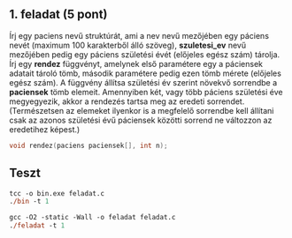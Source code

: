 ## 1. feladat (5 pont)
Írj egy paciens nevű struktúrát, ami a nev nevű mezőjében egy páciens nevét (maximum 100 karakterből
álló szöveg), **szuletesi_ev** nevű mezőjében pedig egy páciens születési évét (előjeles egész szám) tárolja. Írj egy **rendez** függvényt, amelynek első paramétere egy a páciensek adatait tároló tömb, második paramétere pedig ezen tömb mérete (előjeles egész szám). A függvény állítsa születési év szerint növekvő sorrendbe a **paciensek** tömb elemeit. Amennyiben két, vagy több páciens születési éve megyegyezik, akkor a rendezés tartsa meg az eredeti sorrendet. (Természetsen az elemeket ilyenkor is a megfelelő sorrendbe kell állítani csak az azonos születési évű páciensek közötti sorrend ne változzon az eredetihez képest.)


```c
void rendez(paciens paciensek[], int n);
```

## Teszt
```ps
tcc -o bin.exe feladat.c
./bin -t 1
```
```ps
gcc -O2 -static -Wall -o feladat feladat.c
./feladat -t 1
```